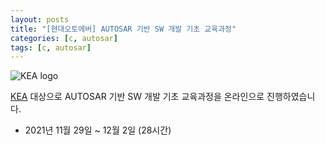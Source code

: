 ```yaml
---
layout: posts
title: "[현대오토에버] AUTOSAR 기반 SW 개발 기초 교육과정"
categories: [c, autosar]
tags: [c, autosar]
---
```


![KEA logo](../../assets/img/_post/kea_logo.png)

[KEA](https://www.gokea.org/) 대상으로 AUTOSAR 기반 SW 개발 기초 교육과정을 온라인으로 진행하였습니다.

- 2021년 11월 29일 ~ 12월 2일 (28시간)




